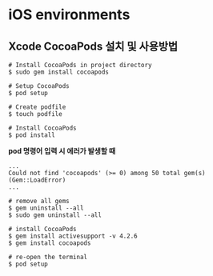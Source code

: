# iOS environments
## Xcode CocoaPods 설치 및 사용방법
```
# Install CocoaPods in project directory
$ sudo gem install cocoapods

# Setup CocoaPods
$ pod setup

# Create podfile
$ touch podfile

# Install CocoaPods
$ pod install
```

__pod 명령어 입력 시 에러가 발생할 때__
```
...
Could not find 'cocoapods' (>= 0) among 50 total gem(s) (Gem::LoadError)
...
```
```
# remove all gems
$ gem uninstall --all
$ sudo gem uninstall --all

# install CocoaPods
$ gem install activesupport -v 4.2.6
$ gem install cocoapods

# re-open the terminal
$ pod setup
```
